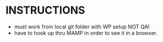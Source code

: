 # INSTRUCTIONS

- must work from local git folder with WP setup NOT QA!
- have to hook up thru MAMP in order to see it in a browser.